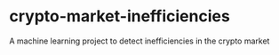 # crypto-market-inefficiencies
A machine learning project to detect inefficiencies in the crypto market
